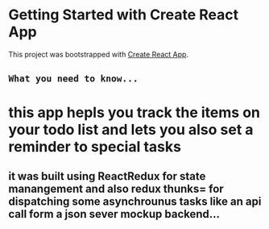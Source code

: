 # Getting Started with Create React App

This project was bootstrapped with [Create React App](https://github.com/facebook/create-react-app).

## `What you need to know...`

# this app hepls you track the items on your todo list and lets you also set a reminder to special tasks
## it was built using ReactRedux for state manangement and also redux thunks= for dispatching some asynchrounus tasks like an api call form a json sever mockup backend...